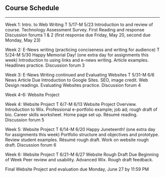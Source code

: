 ## Course Schedule

---

Week 1: Intro. to Web Writing
T 5/17-M 5/23
Introduction to and review of course.
Technology Assessment Survey.
First Reading and response
Discussion forums 1 & 2 (first response due Friday, May 20, second due Monday, May 23)

Week 2: E-News writing (practicing conciseness and writing for audience)
 T 5/24-M 5/30 Happy Memorial Day! (one extra day for assignments this week) 
Introduction to using links and e-news writing.
Article examples. 
Headlines practice. 
Discussion forum 3  

Week 3: E-News Writing continued and Evaluating Websites
T 5/31-M 6/6 News Article Due
Introduction to Google Sites. 
SEO, image credit.
Web Design readings.
Evaluating Websites practice.
Discussion forum 4

Week 4-6: Website Project

Week 4: Website Project 
T 6/7-M 6/13
Website Project Overview. Introduction to Wix.
Professional e-portfolio example; job ad; rough draft of bio.
Career skills worksheet.  Home page set up.
Résumé reading.
Discussion forum 5

Week 5: Website Project
T 6/14-M 6/20 Happy Juneteenth! (one extra day for assignments this week) 
Portfolio structure and objectives and prototype. Review student examples.
Résumé rough draft.
Work on website rough draft.
Discussion forum 6

Week 6: Website Project
T 6/21-M 6/27 Website Rough Draft Due Beginning of Week
Peer review and usability. Advanced Wix.
Rough draft feedback.

Final Website Project and evaluation due Monday, June 27 by 11:59 PM
